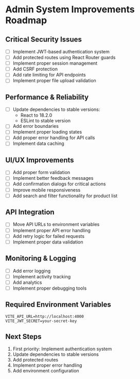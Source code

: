 # Admin System Improvements Roadmap

## Critical Security Issues
- [ ] Implement JWT-based authentication system
- [ ] Add protected routes using React Router guards
- [ ] Implement proper session management
- [ ] Add CSRF protection
- [ ] Add rate limiting for API endpoints
- [ ] Implement proper file upload validation

## Performance & Reliability
- [ ] Update dependencies to stable versions:
  - React to 18.2.0
  - ESLint to stable version
- [ ] Add error boundaries
- [ ] Implement proper loading states
- [ ] Add proper error handling for API calls
- [ ] Implement data caching

## UI/UX Improvements
- [ ] Add proper form validation
- [ ] Implement better feedback messages
- [ ] Add confirmation dialogs for critical actions
- [ ] Improve mobile responsiveness
- [ ] Add search and filter functionality for product list

## API Integration
- [ ] Move API URLs to environment variables
- [ ] Implement proper API error handling
- [ ] Add retry logic for failed requests
- [ ] Implement proper data validation

## Monitoring & Logging
- [ ] Add error logging
- [ ] Implement activity tracking
- [ ] Add analytics
- [ ] Implement proper debugging tools

## Required Environment Variables
```env
VITE_API_URL=http://localhost:4000
VITE_JWT_SECRET=your-secret-key
```

## Next Steps
1. First priority: Implement authentication system
2. Update dependencies to stable versions
3. Add protected routes
4. Implement proper error handling
5. Add environment configuration 